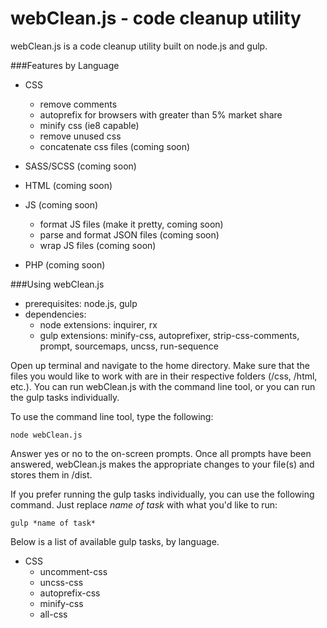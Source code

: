webClean.js - code cleanup utility
=============================

webClean.js is a code cleanup utility built on node.js and gulp.


###Features by Language

- CSS
     - remove comments
     - autoprefix for browsers with greater than 5% market share
     - minify css (ie8 capable)
     - remove unused css
     - concatenate css files (coming soon)

- SASS/SCSS (coming soon)

- HTML (coming soon)

- JS (coming soon)
    - format JS files (make it pretty, coming soon)
    - parse and format JSON files (coming soon)
    - wrap JS files (coming soon)

- PHP (coming soon)

###Using webClean.js

- prerequisites: node.js, gulp
- dependencies:
    - node extensions: inquirer, rx
    - gulp extensions: minify-css, autoprefixer, strip-css-comments, prompt, sourcemaps, uncss, run-sequence

Open up terminal and navigate to the home directory. Make sure that the files you would like to work with are in their
respective folders (/css, /html, etc.). You can run webClean.js with the command line tool,
or you can run the gulp tasks individually.

To use the command line tool, type the following:

``` shell
node webClean.js
```

Answer yes or no to the on-screen prompts. Once all prompts have been answered, webClean.js makes the
appropriate changes to your file(s) and stores them in /dist.

If you prefer running the gulp tasks individually, you can use the following command. Just replace *name of task*
with what you'd like to run:

``` shell
gulp *name of task*
```

Below is a list of available gulp tasks, by language.

- CSS
    - uncomment-css
    - uncss-css
    - autoprefix-css
    - minify-css
    - all-css